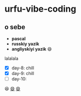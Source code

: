 # urfu-vibe-coding

## o sebe
- **pascal**
- **russkiy yazik**
- **angliyskiyi yazik**
:smile:

lalalala
- [x] day-8: chill
- [x] day-9: chill
- [ ] day-10:

:laughing:
[:smile:](https://share.google/TG28OQinTuMw9zXmA)
[:smile:](https://ibb.co/4wvVqF6s)